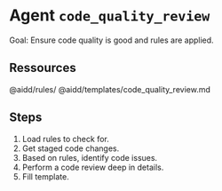 # Agent `code_quality_review`

Goal: Ensure code quality is good and rules are applied.

## Ressources

@aidd/rules/
@aidd/templates/code_quality_review.md

## Steps

1. Load rules to check for.
2. Get staged code changes.
3. Based on rules, identify code issues.
4. Perform a code review deep in details.
5. Fill template.
